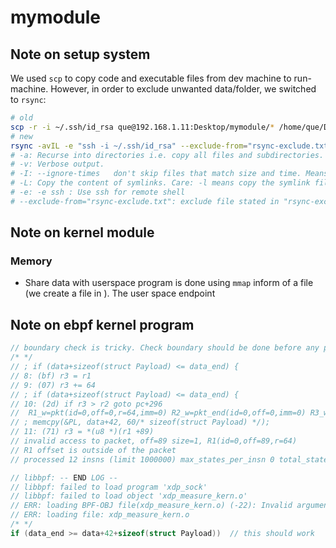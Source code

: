 # mymodule
## Note on setup system
We used `scp` to copy code and executable files from dev machine to run-machine. However, in order to exclude unwanted data/folder, we switched to `rsync`:
```bash
# old
scp -r -i ~/.ssh/id_rsa que@192.168.1.11:Desktop/mymodule/* /home/que/Desktop/mymodule/
# new
rsync -avIL -e "ssh -i ~/.ssh/id_rsa" --exclude-from="rsync-exclude.txt" que@192.168.1.11:Desktop/mymodule/* /home/que/Desktop/mymodule/
# -a: Recurse into directories i.e. copy all files and subdirectories. Also, turn on archive mode and all other options (-rlptgoD).
# -v: Verbose output.
# -I: --ignore-times   don't skip files that match size and time. Means we don't want increment copy but simply "copy".
# -L: Copy the content of symlinks. Care: -l means copy the symlink file itself.
# -e: -e ssh : Use ssh for remote shell
# --exclude-from="rsync-exclude.txt": exclude file stated in "rsync-exclude.txt" file: .git/, venv/, scripts/venv/
```
## Note on kernel module

### Memory
- Share data with userspace program is done using `mmap` inform of a file (we create a file in ). The user space endpoint 





## Note on ebpf kernel program
```c
// boundary check is tricky. Check boundary should be done before any packet access. Otherwise error:
/* */
// ; if (data+sizeof(struct Payload) <= data_end) {
// 8: (bf) r3 = r1
// 9: (07) r3 += 64
// ; if (data+sizeof(struct Payload) <= data_end) {
// 10: (2d) if r3 > r2 goto pc+296
//  R1_w=pkt(id=0,off=0,r=64,imm=0) R2_w=pkt_end(id=0,off=0,imm=0) R3_w=pkt(id=0,off=64,r=64,imm=0) R6_w=inv2 R10=fp0 fp-8=mmmm????
// ; memcpy(&PL, data+42, 60/* sizeof(struct Payload) */);
// 11: (71) r3 = *(u8 *)(r1 +89)
// invalid access to packet, off=89 size=1, R1(id=0,off=89,r=64)
// R1 offset is outside of the packet
// processed 12 insns (limit 1000000) max_states_per_insn 0 total_states 0 peak_states 0 mark_read 0

// libbpf: -- END LOG --
// libbpf: failed to load program 'xdp_sock'
// libbpf: failed to load object 'xdp_measure_kern.o'
// ERR: loading BPF-OBJ file(xdp_measure_kern.o) (-22): Invalid argument
// ERR: loading file: xdp_measure_kern.o
/* */
if (data_end >= data+42+sizeof(struct Payload))  // this should work
```
